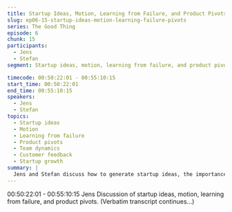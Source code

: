 ```yaml
---
title: Startup Ideas, Motion, Learning from Failure, and Product Pivots
slug: ep06-15-startup-ideas-motion-learning-failure-pivots
series: The Good Thing
episode: 6
chunk: 15
participants:
  - Jens
  - Stefan
segment: Startup ideas, motion, learning from failure, and product pivots

timecode: 00:50:22:01 - 00:55:10:15
start_time: 00:50:22:01
end_time: 00:55:10:15
speakers:
  - Jens
  - Stefan
topics:
  - Startup ideas
  - Motion
  - Learning from failure
  - Product pivots
  - Team dynamics
  - Customer feedback
  - Startup growth
summary: |
  Jens and Stefan discuss how to generate startup ideas, the importance of staying in motion, learning from failure, and the role of product pivots in startup growth and success.
---
```


00:50:22:01 - 00:55:10:15
Jens
Discussion of startup ideas, motion, learning from failure, and product pivots. (Verbatim transcript continues...)